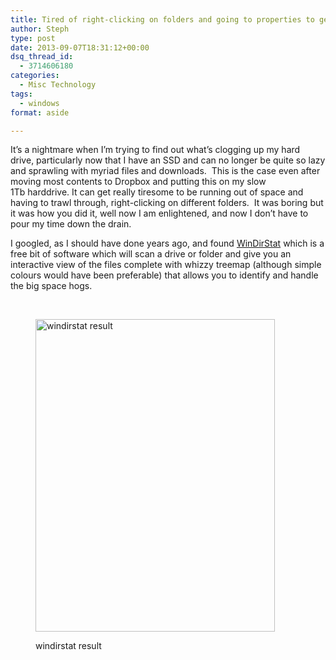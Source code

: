 ```yaml
---
title: Tired of right-clicking on folders and going to properties to get the folder size?
author: Steph
type: post
date: 2013-09-07T18:31:12+00:00
dsq_thread_id:
  - 3714606180
categories:
  - Misc Technology
tags:
  - windows
format: aside

---
```

<p class="wp-caption-dt">
  It&#8217;s a nightmare when I&#8217;m trying to find out what&#8217;s clogging up my hard drive, particularly now that I have an SSD and can no longer be quite so lazy and sprawling with myriad files and downloads.  This is the case even after moving most contents to Dropbox and putting this on my slow 1Tb harddrive. It can get really tiresome to be running out of space and having to trawl through, right-clicking on different folders.  It was boring but it was how you did it, well now I am enlightened, and now I don&#8217;t have to pour my time down the drain.  
</p>

<p class="wp-caption-dt">
  <!--more-->
</p>

I googled, as I should have done years ago, and found <a title="windirstat homepage" href="http://windirstat.info" target="_blank">WinDirStat</a> which is a free bit of software which will scan a drive or folder and give you an interactive view of the files complete with whizzy treemap (although simple colours would have been preferable) that allows you to identify and handle the big space hogs.

&nbsp;<figure id="attachment_58501" style="width: 383px" class="wp-caption alignnone">

[<img class="size-medium wp-image-58501" alt="windirstat result" src="http://res.cloudinary.com/lockedata/image/upload/h_300,w_230/v1499851313/2013-09-07-19_27_35-C_-WinDirStat_aborht_cnwco8.png" width="383" height="500" />][1]<figcaption class="wp-caption-text">windirstat result</figcaption></figure> 

&nbsp;

&nbsp;

 [1]: http://itsalocke.wpengine.com/wp-content/uploads/2015/04/2013-09-07-19_27_35-C_-WinDirStat_aborht.png